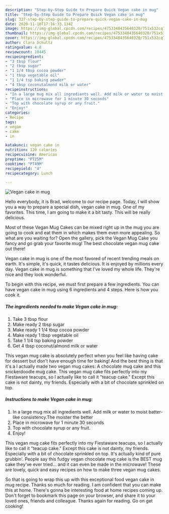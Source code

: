```yaml
---
description: "Step-by-Step Guide to Prepare Quick Vegan cake in mug"
title: "Step-by-Step Guide to Prepare Quick Vegan cake in mug"
slug: 327-step-by-step-guide-to-prepare-quick-vegan-cake-in-mug
date: 2020-11-10T17:16:33.134Z
image: https://img-global.cpcdn.com/recipes/4753348435640320/751x532cq70/vegan-cake-in-mug-recipe-main-photo.jpg
thumbnail: https://img-global.cpcdn.com/recipes/4753348435640320/751x532cq70/vegan-cake-in-mug-recipe-main-photo.jpg
cover: https://img-global.cpcdn.com/recipes/4753348435640320/751x532cq70/vegan-cake-in-mug-recipe-main-photo.jpg
author: Clara Schultz
ratingvalue: 4.8
reviewcount: 10445
recipeingredient:
- "3 tbsp flour"
- "2 tbsp sugar"
- "1 1/4 tbsp cocoa powder"
- "1 tbsp vegetable oil"
- "1 1/4 tsp baking powder"
- "4 tbsp coconutalmond milk or water"
recipeinstructions:
- "In a large mug mix all ingredients well. Add milk or water to moist batter-like consistency.The moister the better"
- "Place in microwave for 1 minute 30 seconds"
- "Top with chocolate syrup or any fruit."
- "Enjoy!"
categories:
- Recipe
tags:
- vegan
- cake
- in

katakunci: vegan cake in 
nutrition: 120 calories
recipecuisine: American
preptime: "PT25M"
cooktime: "PT49M"
recipeyield: "4"
recipecategory: Lunch

---
```



![Vegan cake in mug](https://img-global.cpcdn.com/recipes/4753348435640320/751x532cq70/vegan-cake-in-mug-recipe-main-photo.jpg)

Hello everybody, it is Brad, welcome to our recipe page. Today, I will show you a way to prepare a special dish, vegan cake in mug. One of my favorites. This time, I am going to make it a bit tasty. This will be really delicious.

Most of these Vegan Mug Cakes can be mixed right up in the mug you are going to cook and eat them in which makes them even more appealing. So what are you waiting for? Open the gallery, pick the Vegan Mug Cake you fancy and go grab your favorite mug! The best chocolate vegan mug cake out there!

Vegan cake in mug is one of the most favored of recent trending meals on earth. It's simple, it's quick, it tastes delicious. It is enjoyed by millions every day. Vegan cake in mug is something that I've loved my whole life. They're nice and they look wonderful.


To begin with this recipe, we must first prepare a few ingredients. You can have vegan cake in mug using 6 ingredients and 4 steps. Here is how you cook it.

<!--inarticleads1-->

##### The ingredients needed to make Vegan cake in mug:

1. Take 3 tbsp flour
1. Make ready 2 tbsp sugar
1. Make ready 1 1/4 tbsp cocoa powder
1. Make ready 1 tbsp vegetable oil
1. Take 1 1/4 tsp baking powder
1. Get 4 tbsp coconut/almond milk or water


This vegan mug cake is absolutely perfect when you feel like having cake for dessert but don&#39;t have enough time for baking! And the best thing is that it&#39;s a I actually made two vegan mug cakes: A chocolate mug cake and this snickerdoodle mug cake. This vegan mug cake fits perfectly into my Fiestaware teacups, so I actually like to call it &#34;teacup cake.&#34; Except this cake is not dainty, my friends. Especially with a bit of chocolate sprinkled on top. 

<!--inarticleads2-->

##### Instructions to make Vegan cake in mug:

1. In a large mug mix all ingredients well. Add milk or water to moist batter-like consistency.The moister the better
1. Place in microwave for 1 minute 30 seconds
1. Top with chocolate syrup or any fruit.
1. Enjoy!


This vegan mug cake fits perfectly into my Fiestaware teacups, so I actually like to call it &#34;teacup cake.&#34; Except this cake is not dainty, my friends. Especially with a bit of chocolate sprinkled on top. It&#39;s actually kind of pure grubbin&#39;. People say this fudgy vegan chocolate mug cake is the BEST mug cake they&#39;ve ever tried… and it can even be made in the microwave! These are lovely, quick and easy recipes on how to make three vegan mug cakes. 

So that is going to wrap this up with this exceptional food vegan cake in mug recipe. Thanks so much for reading. I am confident that you can make this at home. There's gonna be interesting food at home recipes coming up. Don't forget to bookmark this page on your browser, and share it to your loved ones, friends and colleague. Thanks again for reading. Go on get cooking!
